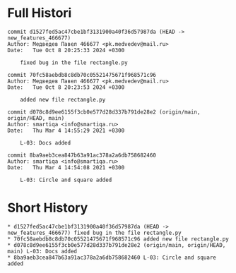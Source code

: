 # Full Histori
    commit d1527fed5ac47cbe1bf3131900a40f36d57987da (HEAD -> new_features_466677)
    Author: Медведев Павел 466677 <pk.medvedev@mail.ru>
    Date:   Tue Oct 8 20:25:33 2024 +0300

        fixed bug in the file rectangle.py

    commit 70fc58aebdb8c8db70c05521475671f968571c96
    Author: Медведев Павел 466677 <pk.medvedev@mail.ru>
    Date:   Tue Oct 8 20:23:53 2024 +0300

        added new file rectangle.py

    commit d078c8d9ee6155f3cb0e577d28d337b791de28e2 (origin/main, origin/HEAD, main)
    Author: smartiqa <info@smartiqa.ru>
    Date:   Thu Mar 4 14:55:29 2021 +0300

        L-03: Docs added

    commit 8ba9aeb3cea847b63a91ac378a2a6db758682460
    Author: smartiqa <info@smartiqa.ru>
    Date:   Thu Mar 4 14:54:08 2021 +0300

        L-03: Circle and square added
# Short History
    * d1527fed5ac47cbe1bf3131900a40f36d57987da (HEAD -> new_features_466677) fixed bug in the file rectangle.py
    * 70fc58aebdb8c8db70c05521475671f968571c96 added new file rectangle.py
    * d078c8d9ee6155f3cb0e577d28d337b791de28e2 (origin/main, origin/HEAD, main) L-03: Docs added
    * 8ba9aeb3cea847b63a91ac378a2a6db758682460 L-03: Circle and square added